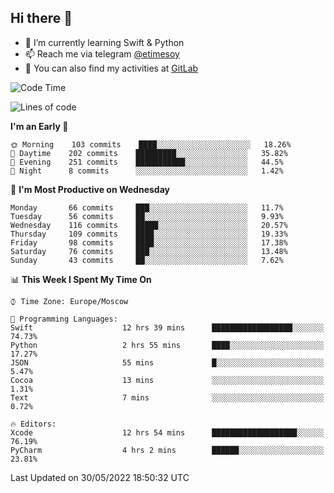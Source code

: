 ## Hi there 👋
- 🌱 I’m currently learning Swift & Python
- 📫 Reach me via telegram [@etimesoy](https://t.me/etimesoy/)
- 🦊 You can also find my activities at [GitLab](https://gitlab.com/etimesoy)

<!--START_SECTION:waka-->
![Code Time](http://img.shields.io/badge/Code%20Time-0%20secs-blue)

![Lines of code](https://img.shields.io/badge/From%20Hello%20World%20I%27ve%20Written-187%20Thousand%20lines%20of%20code-blue)

**I'm an Early 🐤** 

```text
🌞 Morning    103 commits    ████░░░░░░░░░░░░░░░░░░░░░   18.26% 
🌆 Daytime    202 commits    █████████░░░░░░░░░░░░░░░░   35.82% 
🌃 Evening    251 commits    ███████████░░░░░░░░░░░░░░   44.5% 
🌙 Night      8 commits      ░░░░░░░░░░░░░░░░░░░░░░░░░   1.42%

```
📅 **I'm Most Productive on Wednesday** 

```text
Monday       66 commits     ███░░░░░░░░░░░░░░░░░░░░░░   11.7% 
Tuesday      56 commits     ██░░░░░░░░░░░░░░░░░░░░░░░   9.93% 
Wednesday    116 commits    █████░░░░░░░░░░░░░░░░░░░░   20.57% 
Thursday     109 commits    ████░░░░░░░░░░░░░░░░░░░░░   19.33% 
Friday       98 commits     ████░░░░░░░░░░░░░░░░░░░░░   17.38% 
Saturday     76 commits     ███░░░░░░░░░░░░░░░░░░░░░░   13.48% 
Sunday       43 commits     ██░░░░░░░░░░░░░░░░░░░░░░░   7.62%

```


📊 **This Week I Spent My Time On** 

```text
⌚︎ Time Zone: Europe/Moscow

💬 Programming Languages: 
Swift                    12 hrs 39 mins      ██████████████████░░░░░░░   74.73% 
Python                   2 hrs 55 mins       ████░░░░░░░░░░░░░░░░░░░░░   17.27% 
JSON                     55 mins             █░░░░░░░░░░░░░░░░░░░░░░░░   5.47% 
Cocoa                    13 mins             ░░░░░░░░░░░░░░░░░░░░░░░░░   1.31% 
Text                     7 mins              ░░░░░░░░░░░░░░░░░░░░░░░░░   0.72%

🔥 Editors: 
Xcode                    12 hrs 54 mins      ███████████████████░░░░░░   76.19% 
PyCharm                  4 hrs 2 mins        ██████░░░░░░░░░░░░░░░░░░░   23.81%

```


 Last Updated on 30/05/2022 18:50:32 UTC
<!--END_SECTION:waka-->
